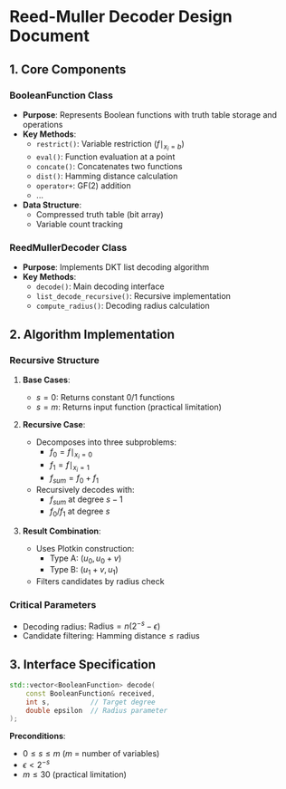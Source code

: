 # Reed-Muller Decoder Design Document

## 1. Core Components

### BooleanFunction Class
- **Purpose**: Represents Boolean functions with truth table storage and operations
- **Key Methods**:
  - `restrict()`: Variable restriction ($f\mid_{x_i=b}$)
  - `eval()`: Function evaluation at a point
  - `concate()`: Concatenates two functions
  - `dist()`: Hamming distance calculation
  - `operator+`: $\text{GF}(2)$ addition
  - ...
- **Data Structure**: 
  - Compressed truth table (bit array)
  - Variable count tracking

### ReedMullerDecoder Class
- **Purpose**: Implements DKT list decoding algorithm
- **Key Methods**:
  - `decode()`: Main decoding interface
  - `list_decode_recursive()`: Recursive implementation
  - `compute_radius()`: Decoding radius calculation

## 2. Algorithm Implementation

### Recursive Structure
1. **Base Cases**:
   - $s=0$: Returns constant $0/1$ functions
   - $s=m$: Returns input function (practical limitation)

2. **Recursive Case**:
   - Decomposes into three subproblems:
     - $f_0 = f\mid_{x_i=0}$
     - $f_1 = f\mid_{x_i=1}$
     - $f_{sum} = f_0 + f_1$
   - Recursively decodes with:
     - $f_{sum}$ at degree $s-1$
     - $f_0/f_1$ at degree $s$

3. **Result Combination**:
   - Uses Plotkin construction:
     - Type A: $(u_0, u_0 + v)$
     - Type B: $(u_1 + v, u_1)$
   - Filters candidates by radius check

### Critical Parameters
- Decoding radius: $\text{Radius} = n(2^{-s} - \epsilon)$
- Candidate filtering: $\text{Hamming distance} \leq \text{radius}$

## 3. Interface Specification

```cpp
std::vector<BooleanFunction> decode(
    const BooleanFunction& received,
    int s,          // Target degree 
    double epsilon  // Radius parameter
);
```

**Preconditions**:
- $0 \leq s \leq m$ ($m$ = number of variables)
- $\epsilon < 2^{-s}$
- $m \leq 30$ (practical limitation)

